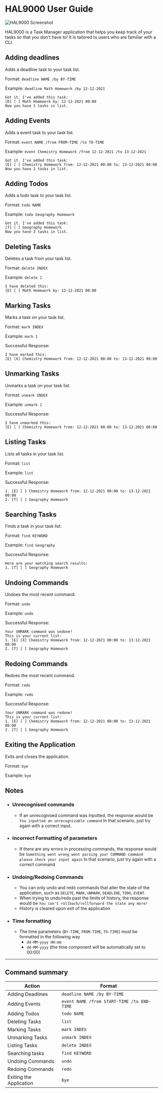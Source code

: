 # HAL9000 User Guide

![HAL9000 Screenshot](Ui.png)

HAL9000 is a Task Manager application that helps you keep track of your
tasks so that you don't have to! It is tailored to users who are familiar
with a CLI.

## Adding deadlines

Adds a deadline task to your task list.

Format: `deadline NAME /by BY-TIME`

Example: `deadline Math Homework /by 12-12-2021`

```
Got it. I've added this task: 
[D] [ ] Math Homework by: 12-12-2021 00:00
Now you have 1 tasks in list.
```

## Adding Events

Adds a event task to your task list.

Format: `event NAME /from FROM-TIME /to TO-TIME`

Example: `event Chemistry Homework /from 12-12-2021 /to 13-12-2021`

```
Got it. I've added this task: 
[E] [ ] Chemistry Homework from: 12-12-2021 00:00 to: 13-12-2021 00:00
Now you have 2 tasks in list.
```

## Adding Todos

Adds a todo task to your task list.

Format: `todo NAME`

Example: `todo Geography Homework`

```
Got it. I've added this task: 
[T] [ ] Geography Homework
Now you have 3 tasks in list.
```

## Deleting Tasks

Deletes a task from your task list.

Format: `delete INDEX`

Example: `delete 1`

```
I have deleted this:
[D] [ ] Math Homework by: 12-12-2021 00:00
```

## Marking Tasks

Marks a task on your task list.

Format: `mark INDEX`

Example: `mark 1`

Successful Response:
```
I have marked this:
[E] [X] Chemistry Homework from: 12-12-2021 00:00 to: 13-12-2021 00:00
```

## Unmarking Tasks

Unmarks a task on your task list.

Format: `unmark INDEX`

Example: `unmark 1`

Successful Response:
```
I have unmarked this:
[E] [ ] Chemistry Homework from: 12-12-2021 00:00 to: 13-12-2021 00:00
```
## Listing Tasks

Lists all tasks in your task list.

Format: `list`

Example: `list`

Successful Response:
```
1. [E] [ ] Chemistry Homework from: 12-12-2021 00:00 to: 13-12-2021 00:00
2. [T] [ ] Geography Homework
```

## Searching Tasks

Finds a task in your task list.

Format: `find KEYWORD`

Example: `find Geography`

Successful Response:
```
Here are your matching search results:
1. [T] [ ] Geography Homework
```


## Undoing Commands

Undoes the most recent command.

Format: `undo`

Example: `undo`

Successful Response:
```
Your UNMARK command was undone!
This is your current list:
1. [E] [X] Chemistry Homework from: 12-12-2021 00:00 to: 13-12-2021 00:00
2. [T] [ ] Geography Homework
```

## Redoing Commands

Redoes the most recent command.

Format: `redo`

Example: `redo`

Successful Response:
```
Your UNMARK command was redone!
This is your current list:
1. [E] [ ] Chemistry Homework from: 12-12-2021 00:00 to: 13-12-2021 00:00
2. [T] [ ] Geography Homework
```

## Exiting the Application
Exits and closes the application.

Format: `bye`

Example: `bye`


## Notes

- ### Unrecognised commands
  - If an unrecognised command was inputted, the response would be
  `You inputted an unrecognizable command` In that scenario, just try again with a correct input.
- ### Incorrect Formatting of parameters
  - If there are any errors in processing commands, the response would be 
    `Something went wrong went parsing your COMMAND command please check your input again`
    In that scenario, just try again with a correct command
- ### Undoing/Redoing Commands
  - You can only undo and redo commands that alter the state of the application, such as `DELETE`,
    `MARK`, `UNMARK`, `DEADLINE`, `TODO`, `EVENT`. 
  - When trying to undo/redo past the limits of history, the response would be 
    `You can't rollback/rollforward the state any more!`
  - History is cleared upon exit of the application
- ### Time formatting
  - The time parameters (`BY-TIME`, `FROM-TIME`, `TO-TIME`) must be formatted in the following way
    - `dd-MM-yyyy HH:mm`
    - `dd-MM-yyyy` (the time component will be automatically set to 00:00)


--- 
## Command summary

| **Action**              | **Format**                                 |
|-------------------------|--------------------------------------------|
| Adding Deadlines        | `deadline NAME /by BY-TIME`                |
| Adding Events           | `event NAME /from START-TIME /to END-TIME` |
| Adding Todos            | `todo NAME`                                |
| Deleting Tasks          | `list`                                     |
| Marking Tasks           | `mark INDEX`                               |
| Unmarking Tasks         | `unmark INDEX`                             |
| Listing Tasks           | `delete INDEX`                             |
| Searching tasks         | `find KEYWORD`                             |
| Undoing Commands        | `undo`                                     |
| Redoing Commands        | `redo`                                     |
| Exiting the Application | `bye`                                      |